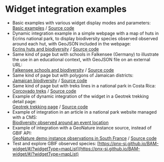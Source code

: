 # Widget integration examples

- Basic examples with various widget display modes and parameters:  
  [Basic examples](https://pnx-si.github.io/BAM-widget/docs/examples/basic-examples.html) / [Source code](/docs/examples/basic-examples.html)
- Dynamic integration example in a simple webpage with a map of huts in Ecrins national park, to display biodiversity species observed observed around each hut, with GeoJSON included in the webpage:  
  [Ecrins huts and biodiversity](https://pnx-si.github.io/BAM-widget/docs/examples/huts-biodiversity.html) / [Source code](/docs/examples/huts-biodiversity.html)
- Same kind of page but with schools in Falkensee (Germany) to illustrate the use in an educational context, with GeoJSON file on an external URL:  
  [Falkensee schools and biodiversity](https://pnx-si.github.io/BAM-widget/docs/examples/falkensee-schools-biodiversity.html) / [Source code](/docs/examples/falkensee-schools-biodiversity.html)
- Same kind of page but with polygons of Jamaican districts:  
  [Jamaican biodiversity](https://pnx-si.github.io/BAM-widget/docs/examples/jamaican-biodiversity.html) / [Source code](/docs/examples/jamaican-biodiversity.html)
- Same kind of page but with treks lines in a national park in Costa Rica:  
  [Corcovado treks](https://pnx-si.github.io/BAM-widget/docs/examples/corcovado-treks.html) / [Source code](/docs/examples/corcovado-treks.html)
- Example of dynamic integration of the widget in a Geotrek trekking detail page:  
  [Geotrek trekking page](https://gtr3demo.ecrins-parcnational.fr/trek/2-Col-de-Font-Froide) / [Source code](/docs/examples/geotrek-detail-page.html)
- Example of integration in an article in a national park website managed with a CMS:  
  [Biodiversity observed around an event location](https://www.ecrins-parcnational.fr/actualite/retour-premieres-rencontres-nationales-geonature)
- Example of integration with a GeoNature instance source, instead of GBIF API:  
  [GeoNature demo instance observations in South France](https://pnx-si.github.io/BAM-widget/docs/examples/geonature-demo-widget.html) / [Source code](/docs/examples/geonature-demo-widget.html)
- Test and explore GBIF observed species: [https://pnx-si.github.io/BAM-widget/#/?widgetType=mapList](https://pnx-si.github.io/BAM-widget/#/?widgetType=mapList)
